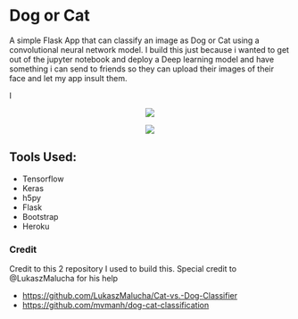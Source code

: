 # Dog or Cat



A simple Flask App that can classify an image as Dog or Cat
using a convolutional neural network model. I build this just
because i wanted to get out of the jupyter notebook and
deploy a Deep learning model and have something i can send
to friends so they can upload their images of their face and let my app
insult them.

I

<p align="center">

<img src='DogorCat-master/static/img/home.png'>

</p>

<p align="center">

<img src='DogorCat-master/static/img/predict.png'>

</p>

## Tools Used:

- Tensorflow
- Keras
- h5py
- Flask
- Bootstrap
- Heroku

### Credit

Credit to this 2 repository I used to build this. Special
credit to @LukaszMalucha for his help

- https://github.com/LukaszMalucha/Cat-vs.-Dog-Classifier
- https://github.com/mvmanh/dog-cat-classification

